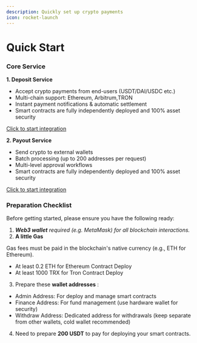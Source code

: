 ```yaml
---
description: Quickly set up crypto payments
icon: rocket-launch
---
```


# Quick Start

### Core Service

**1. Deposit Service**

* Accept crypto payments from end-users (USDT/DAI/USDC etc.)
* Multi-chain support: Ethereum, Arbitrum,TRON
* Instant payment notifications & automatic settlement
* Smart contracts are fully independently deployed and 100% asset security

&#x20;    [Click  to start integration](deposit-service.md#step-1-deploy-payment-contract)



**2. Payout Service**

* Send crypto to external wallets
* Batch processing (up to 200 addresses per request)
* Multi-level approval workflows
* Smart contracts are fully independently deployed and 100% asset security

&#x20;     [Click to start integration ](payout-service.md#step-1-deploy-the-payout-contract)

### Preparation Checklist

Before getting started, please ensure you have the following ready:

1. &#x20;_**Web3 wallet**   required (e.g. MetaMask) for all blockchain interactions._
2. **A little Gas** &#x20;

&#x20;  Gas fees must be paid in the blockchain's native currency (e.g., ETH for Ethereum).

* At least 0.2 ETH for Ethereum Contract Deploy
* At least 1000 TRX for Tron Contract Deploy

3. Prepare these  **wallet addresses** :

* Admin Address: For deploy and manage smart contracts
* Finance Address: For fund management (use hardware wallet for security)
* Withdraw Address: Dedicated address for withdrawals (keep separate from other wallets, cold wallet recommended)

4. Need to prepare **200 USDT** to pay for deploying your smart contracts.
